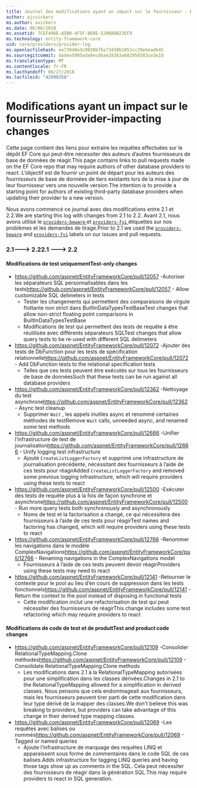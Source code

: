 ```yaml
---
title: Journal des modifications ayant un impact sur le fournisseur - EF Core
author: ajcvickers
ms.author: avickers
ms.date: 08/08/2018
ms.assetid: 7CEF496E-A5B0-4F5F-B68E-529609B23EF9
ms.technology: entity-framework-core
uid: core/providers/provider-log
ms.openlocfilehash: ee73940e3c0030b76e73438b1852cc29ebeadb45
ms.sourcegitcommit: dadee5905ada9ecdbae28363a682950383ce3e10
ms.translationtype: MT
ms.contentlocale: fr-FR
ms.lasthandoff: 08/27/2018
ms.locfileid: "42998358"
---
```

# <a name="provider-impacting-changes"></a><span data-ttu-id="8c87f-102">Modifications ayant un impact sur le fournisseur</span><span class="sxs-lookup"><span data-stu-id="8c87f-102">Provider-impacting changes</span></span>

<span data-ttu-id="8c87f-103">Cette page contient des liens pour extraire les requêtes effectuées sur le dépôt EF Core qui peut-être nécessiter des auteurs d’autres fournisseurs de base de données de réagir.</span><span class="sxs-lookup"><span data-stu-id="8c87f-103">This page contains links to pull requests made on the EF Core repo that may require authors of other database providers to react.</span></span> <span data-ttu-id="8c87f-104">L’objectif est de fournir un point de départ pour les auteurs des fournisseurs de base de données de tiers existants lors de la mise à jour de leur fournisseur vers une nouvelle version.</span><span class="sxs-lookup"><span data-stu-id="8c87f-104">The intention is to provide a starting point for authors of existing third-party database providers when updating their provider to a new version.</span></span>

<span data-ttu-id="8c87f-105">Nous avons commencé ce journal avec des modifications entre 2.1 et 2.2.</span><span class="sxs-lookup"><span data-stu-id="8c87f-105">We are starting this log with changes from 2.1 to 2.2.</span></span> <span data-ttu-id="8c87f-106">Avant 2.1, nous avons utilisé le [ `providers-beware` ](https://github.com/aspnet/EntityFrameworkCore/labels/providers-beware) et [ `providers-fyi` ](https://github.com/aspnet/EntityFrameworkCore/labels/providers-fyi) étiquettes sur nos problèmes et les demandes de tirage.</span><span class="sxs-lookup"><span data-stu-id="8c87f-106">Prior to 2.1 we used the [`providers-beware`](https://github.com/aspnet/EntityFrameworkCore/labels/providers-beware) and [`providers-fyi`](https://github.com/aspnet/EntityFrameworkCore/labels/providers-fyi) labels on our issues and pull requests.</span></span>

### <a name="21-----22"></a><span data-ttu-id="8c87f-107">2.1---> 2.2</span><span class="sxs-lookup"><span data-stu-id="8c87f-107">2.1 ---> 2.2</span></span>

#### <a name="test-only-changes"></a><span data-ttu-id="8c87f-108">Modifications de test uniquement</span><span class="sxs-lookup"><span data-stu-id="8c87f-108">Test-only changes</span></span>

* <span data-ttu-id="8c87f-109">https://github.com/aspnet/EntityFrameworkCore/pull/12057 -Autoriser les séparateurs SQL personnalisables dans les tests</span><span class="sxs-lookup"><span data-stu-id="8c87f-109">https://github.com/aspnet/EntityFrameworkCore/pull/12057 - Allow customizable SQL delimeters in tests</span></span>
  * <span data-ttu-id="8c87f-110">Tester les changements qui permettent des comparaisons de virgule flottante non strict dans BuiltInDataTypesTestBase</span><span class="sxs-lookup"><span data-stu-id="8c87f-110">Test changes that allow non-strict floating point comparisons in BuiltInDataTypesTestBase</span></span>
  * <span data-ttu-id="8c87f-111">Modifications de test qui permettent des tests de requête à être réutilisée avec différents séparateurs SQL</span><span class="sxs-lookup"><span data-stu-id="8c87f-111">Test changes that allow query tests to be re-used with different SQL delimeters</span></span>
* <span data-ttu-id="8c87f-112">https://github.com/aspnet/EntityFrameworkCore/pull/12072 -Ajouter des tests de DbFunction pour les tests de spécification relationnelle</span><span class="sxs-lookup"><span data-stu-id="8c87f-112">https://github.com/aspnet/EntityFrameworkCore/pull/12072 - Add DbFunction tests to the relational specification tests</span></span>
  * <span data-ttu-id="8c87f-113">Telles que ces tests peuvent être exécutés sur tous les fournisseurs de base de données</span><span class="sxs-lookup"><span data-stu-id="8c87f-113">Such that these tests can be run against all database providers</span></span>
* <span data-ttu-id="8c87f-114">https://github.com/aspnet/EntityFrameworkCore/pull/12362 -Nettoyage du test asynchrone</span><span class="sxs-lookup"><span data-stu-id="8c87f-114">https://github.com/aspnet/EntityFrameworkCore/pull/12362 - Async test cleanup</span></span>
  * <span data-ttu-id="8c87f-115">Supprimer `Wait` , les appels inutiles async et renommé certaines méthodes de test</span><span class="sxs-lookup"><span data-stu-id="8c87f-115">Remove `Wait` calls, unneeded async, and renamed some test methods</span></span>
* <span data-ttu-id="8c87f-116">https://github.com/aspnet/EntityFrameworkCore/pull/12666 -Unifier l’infrastructure de test de journalisation</span><span class="sxs-lookup"><span data-stu-id="8c87f-116">https://github.com/aspnet/EntityFrameworkCore/pull/12666 - Unify logging test infrastructure</span></span>
  * <span data-ttu-id="8c87f-117">Ajouté `CreateListLoggerFactory` et supprimé une infrastructure de journalisation précédente, nécessitant des fournisseurs à l’aide de ces tests pour réagir</span><span class="sxs-lookup"><span data-stu-id="8c87f-117">Added `CreateListLoggerFactory` and removed some previous logging infrastructure, which will require providers using these tests to react</span></span>
* <span data-ttu-id="8c87f-118">https://github.com/aspnet/EntityFrameworkCore/pull/12500 -Exécuter des tests de requête plus à la fois de façon synchrone et asynchrone</span><span class="sxs-lookup"><span data-stu-id="8c87f-118">https://github.com/aspnet/EntityFrameworkCore/pull/12500 - Run more query tests both synchronously and asynchronously</span></span>
  * <span data-ttu-id="8c87f-119">Noms de test et la factorisation a changé, ce qui nécessitera des fournisseurs à l’aide de ces tests pour réagir</span><span class="sxs-lookup"><span data-stu-id="8c87f-119">Test names and factoring has changed, which will require providers using these tests to react</span></span>
* <span data-ttu-id="8c87f-120">https://github.com/aspnet/EntityFrameworkCore/pull/12766 -Renommer les navigations dans le modèle ComplexNavigations</span><span class="sxs-lookup"><span data-stu-id="8c87f-120">https://github.com/aspnet/EntityFrameworkCore/pull/12766 - Renaming navigations in the ComplexNavigations model</span></span>
  * <span data-ttu-id="8c87f-121">Fournisseurs à l’aide de ces tests peuvent devoir réagir</span><span class="sxs-lookup"><span data-stu-id="8c87f-121">Providers using these tests may need to react</span></span>
* <span data-ttu-id="8c87f-122">https://github.com/aspnet/EntityFrameworkCore/pull/12141 -Retourner le contexte pour le pool au lieu d’en cours de suppression dans les tests fonctionnels</span><span class="sxs-lookup"><span data-stu-id="8c87f-122">https://github.com/aspnet/EntityFrameworkCore/pull/12141 - Return the context to the pool instead of disposing in functional tests</span></span>
  * <span data-ttu-id="8c87f-123">Cette modification inclut une refactorisation de test qui peut nécessiter des fournisseurs de réagir</span><span class="sxs-lookup"><span data-stu-id="8c87f-123">This change includes some test refactoring which may require providers to react</span></span>


#### <a name="test-and-product-code-changes"></a><span data-ttu-id="8c87f-124">Modifications de code de test et de produit</span><span class="sxs-lookup"><span data-stu-id="8c87f-124">Test and product code changes</span></span>

* <span data-ttu-id="8c87f-125">https://github.com/aspnet/EntityFrameworkCore/pull/12109 -Consolider RelationalTypeMapping.Clone méthodes</span><span class="sxs-lookup"><span data-stu-id="8c87f-125">https://github.com/aspnet/EntityFrameworkCore/pull/12109 - Consolidate RelationalTypeMapping.Clone methods</span></span>
  * <span data-ttu-id="8c87f-126">Les modifications dans 2.1 à la RelationalTypeMapping autorisées pour une simplification dans les classes dérivées.</span><span class="sxs-lookup"><span data-stu-id="8c87f-126">Changes in 2.1 to the RelationalTypeMapping allowed for a simplification in derived classes.</span></span> <span data-ttu-id="8c87f-127">Nous pensons que cela endommageait aux fournisseurs, mais les fournisseurs peuvent tirer parti de cette modification dans leur type dérivé de la mapper des classes.</span><span class="sxs-lookup"><span data-stu-id="8c87f-127">We don't believe this was breaking to providers, but providers can take advantage of this change in their derived type mapping classes.</span></span>
* <span data-ttu-id="8c87f-128">https://github.com/aspnet/EntityFrameworkCore/pull/12069 -Les requêtes avec balises ou nommés</span><span class="sxs-lookup"><span data-stu-id="8c87f-128">https://github.com/aspnet/EntityFrameworkCore/pull/12069 - Tagged or named queries</span></span>
  * <span data-ttu-id="8c87f-129">Ajoute l’infrastructure de marquage des requêtes LINQ et apparaissent sous forme de commentaires dans le code SQL de ces balises.</span><span class="sxs-lookup"><span data-stu-id="8c87f-129">Adds infrastructure for tagging LINQ queries and having those tags show up as comments in the SQL.</span></span> <span data-ttu-id="8c87f-130">Cela peut nécessiter des fournisseurs de réagir dans la génération SQL.</span><span class="sxs-lookup"><span data-stu-id="8c87f-130">This may require providers to react in SQL generation.</span></span>
